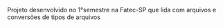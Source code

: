 Projeto desenvolvido no 1°semestre na Fatec-SP que lida com arquivos e conversões de tipos de arquivos
